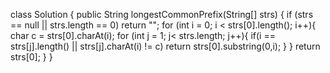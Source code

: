 class Solution {
    public String longestCommonPrefix(String[] strs) {
        if (strs == null || strs.length == 0)
            return "";
        for (int i = 0; i < strs[0].length(); i++){
            char c = strs[0].charAt(i);
            for (int j = 1; j< strs.length; j++){
                if(i == strs[j].length() || strs[j].charAt(i) != c)
                    return strs[0].substring(0,i);
            }
        }
        return strs[0];
    }
}
